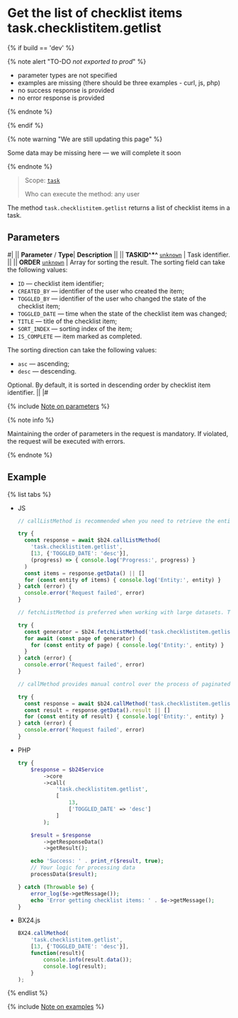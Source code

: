 # Get the list of checklist items task.checklistitem.getlist

{% if build == 'dev' %}

{% note alert "TO-DO _not exported to prod_" %}

- parameter types are not specified
- examples are missing (there should be three examples - curl, js, php)
- no success response is provided
- no error response is provided

{% endnote %}

{% endif %}

{% note warning "We are still updating this page" %}

Some data may be missing here — we will complete it soon

{% endnote %}

> Scope: [`task`](../../scopes/permissions.md)
>
> Who can execute the method: any user

The method `task.checklistitem.getlist` returns a list of checklist items in a task.

## Parameters

#|
|| **Parameter** / **Type**| **Description** ||
|| **TASKID^*^**
[`unknown`](../../data-types.md) | Task identifier. ||
|| **ORDER**
[`unknown`](../../data-types.md) | Array for sorting the result. The sorting field can take the following values:
- `ID` — checklist item identifier;
- `CREATED_BY` — identifier of the user who created the item;
- `TOGGLED_BY` — identifier of the user who changed the state of the checklist item;
- `TOGGLED_DATE` — time when the state of the checklist item was changed;
- `TITLE` — title of the checklist item;
- `SORT_INDEX` — sorting index of the item;
- `IS_COMPLETE` — item marked as completed.

The sorting direction can take the following values:
- `asc` — ascending;
- `desc` — descending.

Optional. By default, it is sorted in descending order by checklist item identifier. ||
|#

{% include [Note on parameters](../../../_includes/required.md) %}

{% note info %}

Maintaining the order of parameters in the request is mandatory. If violated, the request will be executed with errors.

{% endnote %}

## Example

{% list tabs %}

- JS

    ```js
    // callListMethod is recommended when you need to retrieve the entire set of list data and the volume of records is relatively small (up to about 1000 items). The method loads all data at once, which can lead to high memory load when working with large volumes.
    
    try {
      const response = await $b24.callListMethod(
        'task.checklistitem.getlist',
        [13, {'TOGGLED_DATE': 'desc'}],
        (progress) => { console.log('Progress:', progress) }
      )
      const items = response.getData() || []
      for (const entity of items) { console.log('Entity:', entity) }
    } catch (error) {
      console.error('Request failed', error)
    }
    
    // fetchListMethod is preferred when working with large datasets. The method implements iterative selection using a generator, allowing data to be processed in parts and efficiently using memory.
    
    try {
      const generator = $b24.fetchListMethod('task.checklistitem.getlist', [13, {'TOGGLED_DATE': 'desc'}], 'ID')
      for await (const page of generator) {
        for (const entity of page) { console.log('Entity:', entity) }
      }
    } catch (error) {
      console.error('Request failed', error)
    }
    
    // callMethod provides manual control over the process of paginated data retrieval through the start parameter. Suitable for scenarios where precise control over request batches is required. However, it may be less efficient compared to fetchListMethod when dealing with large volumes of data.
    
    try {
      const response = await $b24.callMethod('task.checklistitem.getlist', [13, {'TOGGLED_DATE': 'desc'}], 0)
      const result = response.getData().result || []
      for (const entity of result) { console.log('Entity:', entity) }
    } catch (error) {
      console.error('Request failed', error)
    }
    ```

- PHP

    ```php
    try {
        $response = $b24Service
            ->core
            ->call(
                'task.checklistitem.getlist',
                [
                    13,
                    ['TOGGLED_DATE' => 'desc']
                ]
            );
    
        $result = $response
            ->getResponseData()
            ->getResult();
    
        echo 'Success: ' . print_r($result, true);
        // Your logic for processing data
        processData($result);
    
    } catch (Throwable $e) {
        error_log($e->getMessage());
        echo 'Error getting checklist items: ' . $e->getMessage();
    }
    ```

- BX24.js

    ```js
    BX24.callMethod(
        'task.checklistitem.getlist',
        [13, {'TOGGLED_DATE': 'desc'}],
        function(result){
            console.info(result.data());
            console.log(result);
        }
    );
    ```

{% endlist %}

{% include [Note on examples](../../../_includes/examples.md) %}